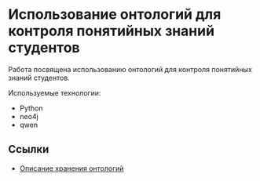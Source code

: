# Использование онтологий для контроля понятийных знаний студентов
Работа посвящена использованию онтологий для контроля понятийных знаний студентов.

Используемые технологии:
* Python
* neo4j
* qwen

## Ссылки
+ [Описание хранения онтологий](ontologies.md)
